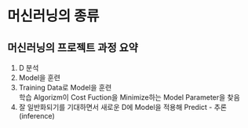 # 머신러닝의 종류

## 머신러닝의 프로젝트 과정 요약
1. D 분석
2. Model을 훈련
3. Training Data로 Model을 훈련
   <br> 학습 Algorizm이 Cost Fuction을 Minimize하는 Model Parameter을 찾음
4. 잘 일반화되기를 기대하면서 새로운 D에 Model을 적용해 Predict - 추론(inference)



